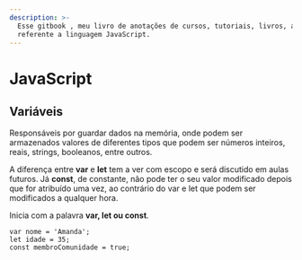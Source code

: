 ```yaml
---
description: >-
  Esse gitbook , meu livro de anotações de cursos, tutoriais, livros, artigos
  referente a linguagem JavaScript.
---
```


# JavaScript

## **Variáveis**

Responsáveis por guardar dados na memória, onde podem ser armazenados valores de diferentes tipos que podem ser números inteiros, reais, strings, booleanos, entre outros.  
  
A diferença entre **var** e **let** tem a ver com escopo e será discutido em aulas futuros. Já **const**, de constante, não pode ter o seu valor modificado depois que for atribuído uma vez, ao contrário do var e let que podem ser modificados a qualquer hora.

Inicia com a palavra **var, let ou const**.

```text
var nome = 'Amanda';
let idade = 35;
const membroComunidade = true;
```

